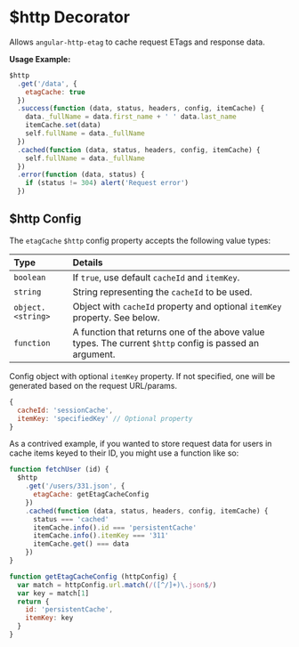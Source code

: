 # $http Decorator

Allows `angular-http-etag` to cache request ETags and response data.

**Usage Example:**

``` javascript
$http
  .get('/data', {
    etagCache: true
  })
  .success(function (data, status, headers, config, itemCache) {
    data._fullName = data.first_name + ' ' data.last_name
    itemCache.set(data)
    self.fullName = data._fullName
  })
  .cached(function (data, status, headers, config, itemCache) {
    self.fullName = data._fullName
  })
  .error(function (data, status) {
    if (status != 304) alert('Request error')
  })
```

## $http Config

The `etagCache` `$http` config property accepts the following value types:

| Type | Details |
| :-- | :-- |
| `boolean` | If `true`, use default `cacheId` and `itemKey`. |
| `string` | String representing the `cacheId` to be used. |
| `object.<string>` | Object with `cacheId` property and optional `itemKey` property. See below. |
| `function` | A function that returns one of the above value types. The current `$http` config is passed an argument. |

Config object with optional `itemKey` property. If not specified, one will be generated based on the request URL/params.

``` javascript
{
  cacheId: 'sessionCache',
  itemKey: 'specifiedKey' // Optional property
}
```

As a contrived example, if you wanted to store request data for users in cache items
keyed to their ID, you might use a function like so:

``` javascript
function fetchUser (id) {
  $http
    .get('/users/331.json', {
      etagCache: getEtagCacheConfig
    })
    .cached(function (data, status, headers, config, itemCache) {
      status === 'cached'
      itemCache.info().id === 'persistentCache'
      itemCache.info().itemKey === '311'
      itemCache.get() === data
    })
}

function getEtagCacheConfig (httpConfig) {
  var match = httpConfig.url.match(/([^/]+)\.json$/)
  var key = match[1]
  return {
    id: 'persistentCache',
    itemKey: key
  }
}
```
